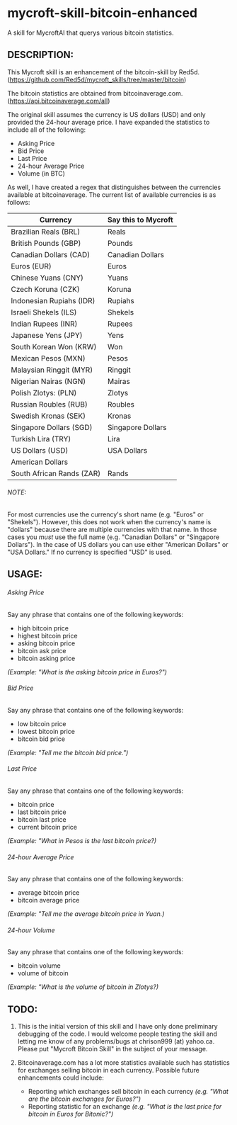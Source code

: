 # mycroft-skill-bitcoin-enhanced
A skill for MycroftAI that querys various bitcoin statistics.

## DESCRIPTION:

This Mycroft skill is an enhancement of the bitcoin-skill by Red5d.
(https://github.com/Red5d/mycroft_skills/tree/master/bitcoin)

The bitcoin statistics are obtained from bitcoinaverage.com.
(https://api.bitcoinaverage.com/all)

The original skill assumes the currency is  US dollars (USD) and
only provided the 24-hour average price.  I have expanded the
statistics to include all of the following:

- Asking Price
- Bid Price
- Last Price
- 24-hour Average Price
- Volume (in BTC)

As well, I have created a regex that distinguishes between the 
currencies available at bitcoinaverage.  The current list of 
available currencies is as follows:

| Currency | Say this to Mycroft |
| -------- | ------------------- |
| Brazilian Reals (BRL) | Reals |
| British Pounds (GBP) | Pounds |
| Canadian Dollars (CAD) | Canadian Dollars |
| Euros (EUR) | Euros |
| Chinese Yuans (CNY) | Yuans |
| Czech Koruna (CZK) | Koruna |
| Indonesian Rupiahs (IDR) | Rupiahs |
| Israeli Shekels (ILS) | Shekels |
| Indian Rupees (INR) | Rupees |
| Japanese Yens (JPY) | Yens |
| South Korean Won (KRW) | Won |
| Mexican Pesos (MXN) | Pesos |
| Malaysian Ringgit (MYR) | Ringgit |
| Nigerian Nairas (NGN) | Mairas |
| Polish Zlotys:  (PLN)| Zlotys |
| Russian Roubles (RUB) | Roubles |
| Swedish Kronas (SEK) | Kronas |
| Singapore Dollars (SGD) | Singapore Dollars |
| Turkish Lira (TRY) | Lira |
| US Dollars (USD) | USA Dollars
 American Dollars |
| South African Rands (ZAR) | Rands |

###### NOTE:

For most currencies use the currency's short name (e.g. "Euros" or
"Shekels").  However, this does not work when the currency's name is
"dollars" because there are multiple currencies with that name.  In
those cases you *must* use the full name (e.g. "Canadian Dollars" or
"Singapore Dollars").  In the case of US dollars you can use either
"American Dollars" or "USA Dollars."  If no currency is specified
"USD" is used.

## USAGE:

###### Asking Price

Say any phrase that contains one of the following keywords:

- high bitcoin price
- highest bitcoin price
- asking bitcoin price
- bitcoin ask price
- bitcoin asking price

*(Example:  "What is the asking bitcoin price in Euros?")*

###### Bid Price

Say any phrase that contains one of the following keywords:

- low bitcoin price
- lowest bitcoin price
- bitcoin bid price

*(Example:  "Tell me the bitcoin bid price.")*

###### Last Price

Say any phrase that contains one of the following keywords:

- bitcoin price
- last bitcoin price
- bitcoin last price
- current bitcoin price

*(Example:  "What in Pesos is the last bitcoin price?)*

###### 24-hour Average Price

Say any phrase that contains one of the following keywords:

- average bitcoin price
- bitcoin average price

*(Example:  "Tell me the average bitcoin price in Yuan.)*

###### 24-hour Volume

Say any phrase that contains one of the following keywords:

- bitcoin volume
- volume of bitcoin

*(Example:  "What is the volume of bitcoin in Zlotys?)*

## TODO:

1.  This is the initial version of this skill and I have only done
preliminary debugging of the code.  I would welcome people testing the skill
and letting me know of any problems/bugs at chrison999 (at) yahoo.ca. 
Please put "Mycroft Bitcoin Skill" in the subject of your message.

2.  Bitcoinaverage.com has a lot more statistics available such has
statistics for exchanges selling bitcoin in each currency.  Possible future
enhancements could include:
    - Reporting which exchanges sell bitcoin in each currency *(e.g. "What are
the bitcoin exchanges for Euros?")*
    - Reporting statistic for an exchange *(e.g. "What is the last price for
bitcoin in Euros for Bitonic?")*

